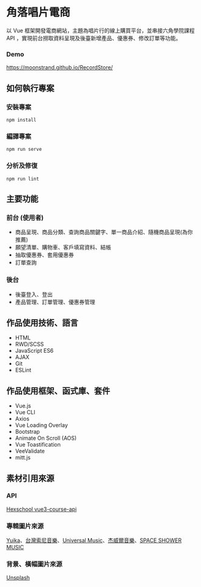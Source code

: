 # **角落唱片電商** #
以 Vue 框架開發電商網站，主題為唱片行的線上購買平台，並串接六角學院課程 API ，實現前台撈取資料呈現及後臺新增產品、優惠券、修改訂單等功能。

### Demo ###
https://moonstrand.github.io/RecordStore/

## 如何執行專案 ##

### 安裝專案 ###
    npm install

### 編譯專案 ###
    npm run serve

### 分析及修復 ###
    npm run lint

## 主要功能 ##

### 前台 (使用者) ###
- 商品呈現、商品分類、查詢商品關鍵字、單一商品介紹、隨機商品呈現(為你推薦)
- 願望清單、購物車、客戶填寫資料、結帳
- 抽取優惠券、套用優惠券
- 訂單查詢

### 後台 ###
- 後臺登入、登出
- 產品管理、訂單管理、優惠券管理

## 作品使用技術、語言 ##
- HTML
- RWD/SCSS
- JavaScript ES6
- AJAX
- Git
- ESLint

## 作品使用框架、函式庫、套件 ##
- Vue.js
- Vue CLI
- Axios
- Vue Loading Overlay
- Bootstrap
- Animate On Scroll (AOS)
- Vue Toastification
- VeeValidate
- mitt.js

## 素材引用來源 ##
### API ###
[Hexschool vue3-course-api](https://vue3-course-api.hexschool.io/)

### 專輯圖片來源 ###
[Yuika](https://twitter.com/yuika_singuitar)、[台灣索尼音樂](https://www.sonymusic.com.tw/)、[Universal Music](https://www.universalmusic.com/)、[杰威爾音樂](http://www.jvrmusic.com/)、[SPACE SHOWER MUSIC](https://music.spaceshower.jp/)

### 背景、橫幅圖片來源 ###
[Unsplash](https://unsplash.com/)
